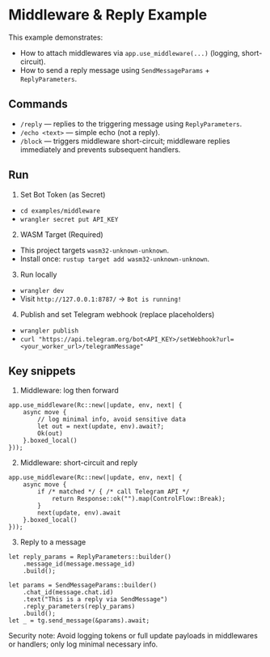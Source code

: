 <!-- View Chinese: README_zh.MD -->

# Middleware & Reply Example

This example demonstrates:

- How to attach middlewares via `app.use_middleware(...)` (logging, short-circuit).
- How to send a reply message using `SendMessageParams` + `ReplyParameters`.

## Commands

- `/reply` — replies to the triggering message using `ReplyParameters`.
- `/echo <text>` — simple echo (not a reply).
- `/block` — triggers middleware short-circuit; middleware replies immediately and prevents subsequent handlers.

## Run

1) Set Bot Token (as Secret)
- `cd examples/middleware`
- `wrangler secret put API_KEY`

2) WASM Target (Required)
- This project targets `wasm32-unknown-unknown`.
- Install once: `rustup target add wasm32-unknown-unknown`.

3) Run locally
- `wrangler dev`
- Visit `http://127.0.0.1:8787/` → `Bot is running!`

4) Publish and set Telegram webhook (replace placeholders)
- `wrangler publish`
- `curl "https://api.telegram.org/bot<API_KEY>/setWebhook?url=<your_worker_url>/telegramMessage"`

## Key snippets

1) Middleware: log then forward

```
app.use_middleware(Rc::new(|update, env, next| {
    async move {
        // log minimal info, avoid sensitive data
        let out = next(update, env).await?;
        Ok(out)
    }.boxed_local()
}));
```

2) Middleware: short-circuit and reply

```
app.use_middleware(Rc::new(|update, env, next| {
    async move {
        if /* matched */ { /* call Telegram API */
            return Response::ok("").map(ControlFlow::Break);
        }
        next(update, env).await
    }.boxed_local()
}));
```

3) Reply to a message

```
let reply_params = ReplyParameters::builder()
    .message_id(message.message_id)
    .build();

let params = SendMessageParams::builder()
    .chat_id(message.chat.id)
    .text("This is a reply via SendMessage")
    .reply_parameters(reply_params)
    .build();
let _ = tg.send_message(&params).await;
```

Security note: Avoid logging tokens or full update payloads in middlewares or handlers; only log minimal necessary info.
